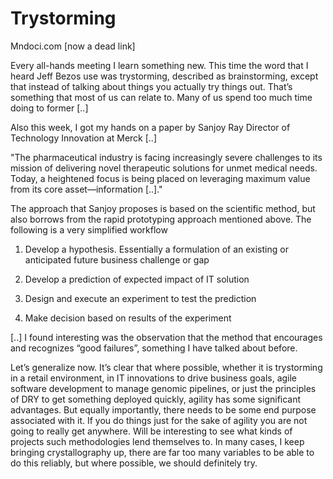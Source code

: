 # Trystorming

Mndoci.com [now a dead link]

Every all-hands meeting I learn something new. This time the word that I heard Jeff Bezos use was trystorming, described as brainstorming, except that instead of talking about things you actually try things out. That’s something that most of us can relate to. Many of us spend too much time doing to former [..]

Also this week, I got my hands on a paper by Sanjoy Ray Director of Technology Innovation at Merck [..]

"The pharmaceutical industry is facing increasingly severe challenges to its mission of delivering novel therapeutic solutions for unmet medical needs. Today, a heightened focus is being placed on leveraging maximum value from its core asset—information [..]."

The approach that Sanjoy proposes is based on the scientific method, but also borrows from the rapid prototyping approach mentioned above. The following is a very simplified workflow

1. Develop a hypothesis. Essentially a formulation of an existing or anticipated future business challenge or gap

2. Develop a prediction of expected impact of IT solution

3. Design and execute an experiment to test the prediction

4. Make decision based on results of the experiment

[..] I found interesting was the observation that the method that encourages and recognizes “good failures”, something I have talked about before.

Let’s generalize now. It’s clear that where possible, whether it is trystorming in a retail environment, in IT innovations to drive business goals, agile software development to manage genomic pipelines, or just the principles of DRY to get something deployed quickly, agility has some significant advantages. But equally importantly, there needs to be some end purpose associated with it. If you do things just for the sake of agility you are not going to really get anywhere. Will be interesting to see what kinds of projects such methodologies lend themselves to. In many cases, I keep bringing crystallography up, there are far too many variables to be able to do this reliably, but where possible, we should definitely try.
